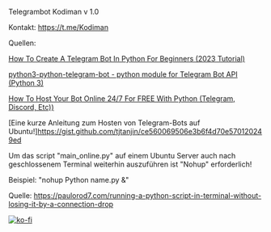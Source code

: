 Telegrambot Kodiman v 1.0

Kontakt: https://t.me/Kodiman

Quellen:

[How To Create A Telegram Bot In Python For Beginners (2023 Tutorial)](https://youtu.be/vZtm1wuA2yc?si=uWfFI8MN5RouzPPG)

[python3-python-telegram-bot - python module for Telegram Bot API (Python 3)](https://ubuntu.pkgs.org/20.04/ubuntu-universe-amd64/python3-python-telegram-bot_12.4.2-1_all.deb.html)

[How To Host Your Bot Online 24/7 For FREE With Python (Telegram, Discord, Etc))](https://youtu.be/2TI-tCVhe9k?si=2ayk9iLiOepgfD1S)

[Eine kurze Anleitung zum Hosten von Telegram-Bots auf Ubuntu!]https://gist.github.com/tjtanjin/ce560069506e3b6f4d70e570120249ed

Um das script "main_online.py" auf einem Ubuntu Server auch nach geschlossenem Terminal weiterhin auszuführen ist "Nohup" erforderlich!

Beispiel: "nohup Python name.py &"

Quelle: https://paulorod7.com/running-a-python-script-in-terminal-without-losing-it-by-a-connection-drop

[![ko-fi](https://ko-fi.com/img/githubbutton_sm.svg)](https://ko-fi.com/P5P4FRK7U)
